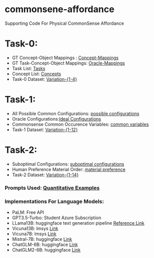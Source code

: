 # commonsene-affordance
Supporting Code For Physical CommonSense Affordance

# Task-0:
- GT Concept-Object Mappings : [Concept-Mappings](https://github.com/com-phy-affordance/com-affordance/blob/main/objects.json)
- GT Task-Concept-Object Mappings: [Oracle-Mappings](https://github.com/com-phy-affordance/com-affordance/blob/main/oracle.json)
- Task List: [Tasks](https://github.com/com-phy-affordance/com-affordance/blob/main/tasks.json)
- Concept List: [Concepts](https://github.com/com-phy-affordance/com-affordance/blob/main/concepts.json)
- Task-0 Dataset: [Variation-{1-4}](https://drive.google.com/drive/folders/1reH0JHhPM_tFzDMcAaJF0PycFMixfIbo?usp=sharing)

# Task-1:
- All Possible Common Configurations: [possible configurations](https://github.com/com-phy-affordance/com-affordance/blob/main/task-1/possible_configurations_v1.json)
- Oracle Configurations:[Ideal Configurations](https://github.com/com-phy-affordance/com-affordance/blob/main/task-1/pouch_config_oracle.json)
- Commonsense Common Occurence Variables: [common variables](https://github.com/com-phy-affordance/com-affordance/blob/main/task-1/common_var_responses.json)
- Task-1 Dataset: [Variation-{1-12}](https://drive.google.com/drive/folders/1reH0JHhPM_tFzDMcAaJF0PycFMixfIbo?usp=sharing)

# Task-2:
- Suboptimal Configurations: [suboptimal configurations](https://github.com/com-phy-affordance/com-affordance/blob/main/task-2/pouch_suboptimal.json)
- Human Preference Material Order: [material preference](https://github.com/com-phy-affordance/com-affordance/blob/main/task-2/material_preference.json)
- Task-2 Dataset: [Variation-{1-14}](https://drive.google.com/drive/folders/1reH0JHhPM_tFzDMcAaJF0PycFMixfIbo?usp=sharing)

### Prompts Used: [Quantitative Examples](https://giant-licorice-a62.notion.site/Prompts-for-Appendix-Examples-d58e0184d1c546bd8632024de3f7ac25)
### Implementations For Language Models:
- PaLM: Free API
- GPT3.5-Turbo: Student Azure Subscription
- LLama13B: huggingface text generation pipeline [Reference Link](https://huggingface.co/blog/llama2)
- Vicuna13B: lmsys [Link](https://github.com/lm-sys/FastChat)
- Vicuna7B: lmsys [Link](https://github.com/lm-sys/FastChat)
- Mistral-7B: huggingface [Link](https://huggingface.co/mistralai/Mistral-7B-Instruct-v0.1)
- ChatGLM-6B: huggingface [Link](https://huggingface.co/THUDM/chatglm-6b)
- ChatGLM2-6B: huggingface [Link](https://github.com/THUDM/ChatGLM2-6B)
